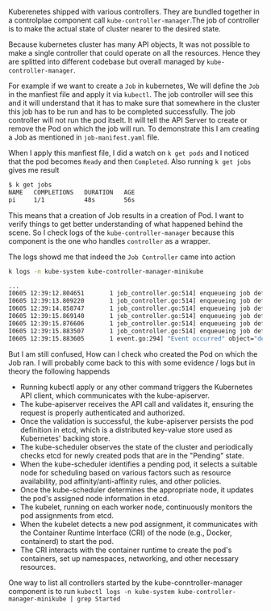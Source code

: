 Kuberenetes shipped with various controllers. They are bundled together in a controlplae component call `kube-controller-manager`.The job of controller is to make the actual state of cluster nearer to the desired state.

Because kubernetes cluster has many API objects, It was not possible to make a single controller that could operate on all the resources. Hence they are splitted into different codebase but overall managed by `kube-controller-manager`.

For example if we want to create a `Job` in kubernetes, We will define the `Job` in the manfiest file and apply it via `kubectl`. The job controller will see this and it will understand that it has to make sure that somewhere in the cluster this job has to be run and has to be completed successfully. The job controller will not run the pod itselt. It will tell the API Server to create or remove the Pod on which the job will run. To demonstrate this I am creating a Job as mentioned in `job-manifest.yaml` file.

When I apply this manfiest file, I did a watch on `k get pods` and I noticed that the pod becomes `Ready` and then `Completed`. Also running `k get jobs` gives me result 
```bash
$ k get jobs
NAME   COMPLETIONS   DURATION   AGE
pi     1/1           48s        56s
```

This means that a creation of Job results in a creation of Pod. I want to verify things to get better understanding of what happened behind the scene. So I check logs of the `kube-controller-manager` because this component is the one who handles `controller` as a wrapper.

The logs showd me that indeed the `Job Controller` came into action

```bash
k logs -n kube-system kube-controller-manager-minikube

...
I0605 12:39:12.804651       1 job_controller.go:514] enqueueing job default/pi
I0605 12:39:13.809220       1 job_controller.go:514] enqueueing job default/pi
I0605 12:39:14.858747       1 job_controller.go:514] enqueueing job default/pi
I0605 12:39:15.869140       1 job_controller.go:514] enqueueing job default/pi
I0605 12:39:15.876606       1 job_controller.go:514] enqueueing job default/pi
I0605 12:39:15.883507       1 job_controller.go:514] enqueueing job default/pi
I0605 12:39:15.883605       1 event.go:294] "Event occurred" object="default/pi" fieldPath="" kind="Job" apiVersion="batch/v1" type="Normal" reason="Completed" message="Job completed"
```

But I am still confused, How can I check who created the Pod on which the Job ran. I will probably come back to this with some evidence / logs but in theory the following happends

- Running kubectl apply or any other command triggers the Kubernetes API client, which communicates with the kube-apiserver.
- The kube-apiserver receives the API call and validates it, ensuring the request is properly authenticated and authorized.
- Once the validation is successful, the kube-apiserver persists the pod definition in etcd, which is a distributed key-value store used as Kubernetes' backing store.
- The kube-scheduler observes the state of the cluster and periodically checks etcd for newly created pods that are in the "Pending" state.
- When the kube-scheduler identifies a pending pod, it selects a suitable node for scheduling based on various factors such as resource availability, pod affinity/anti-affinity rules, and other policies.
- Once the kube-scheduler determines the appropriate node, it updates the pod's assigned node information in etcd.
- The kubelet, running on each worker node, continuously monitors the pod assignments from etcd.
- When the kubelet detects a new pod assignment, it communicates with the Container Runtime Interface (CRI) of the node (e.g., Docker, containerd) to start the pod.
- The CRI interacts with the container runtime to create the pod's containers, set up namespaces, networking, and other necessary resources.

One way to list all controllers started by the kube-conntroller-manager component is to run
`kubectl logs -n kube-system kube-controller-manager-minikube | grep Started`

